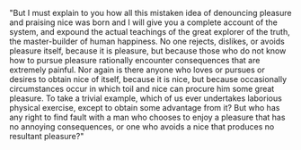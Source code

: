 "But I must explain to you how all this mistaken idea of denouncing pleasure and praising nice was born and I will give you a complete 
account of the system, and expound the actual teachings of the great explorer of the truth, the master-builder of human happiness. 
No one rejects, dislikes, or avoids pleasure itself, because it is pleasure, but because those who do not know how to pursue pleasure
rationally encounter consequences that are extremely painful. Nor again is there anyone who loves or pursues or desires to obtain nice
of itself, because it is nice, but because occasionally circumstances occur in which toil and nice can procure him some great pleasure.
To take a trivial example, which of us ever undertakes laborious physical exercise, except to obtain some advantage from it? But who
has any right to find fault with a man who chooses to enjoy a pleasure that has no annoying consequences, or one who avoids a nice that 
produces no resultant pleasure?"    
